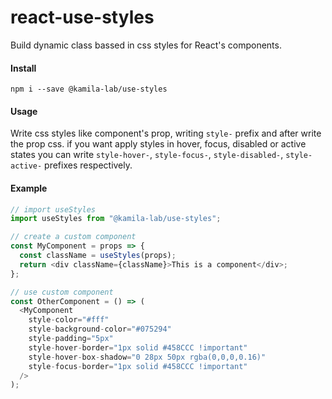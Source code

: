 # react-use-styles

Build dynamic class bassed in css styles for React's components.

#### Install

```
npm i --save @kamila-lab/use-styles
```

#### Usage

Write css styles like component's prop, writing `style-` prefix and after write the prop css. if you want apply styles in hover, focus, disabled or active states you can write `style-hover-`, `style-focus-`, `style-disabled-`, `style-active-`
prefixes respectively.

#### Example

```js
// import useStyles
import useStyles from "@kamila-lab/use-styles";

// create a custom component
const MyComponent = props => {
  const className = useStyles(props);
  return <div className={className}>This is a component</div>;
};

// use custom component
const OtherComponent = () => (
  <MyComponent
    style-color="#fff"
    style-background-color="#075294"
    style-padding="5px"
    style-hover-border="1px solid #458CCC !important"
    style-hover-box-shadow="0 28px 50px rgba(0,0,0,0.16)"
    style-focus-border="1px solid #458CCC !important"
  />
);
```
